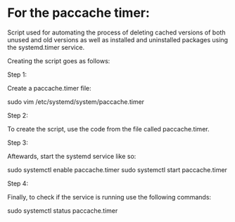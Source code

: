 
# For the paccache timer: 

Script used for automating the process of  deleting cached versions of both unused and old versions as well as installed and uninstalled packages using the systemd.timer service.

Creating the script goes as follows:

Step 1: 

Create a paccache.timer file: 

sudo vim /etc/systemd/system/paccache.timer

Step 2: 

To create the script, use the code from the file called paccache.timer.

Step 3: 

Aftewards, start the systemd service like so:

sudo systemctl enable paccache.timer
sudo systemctl start paccache.timer

Step 4: 

Finally, to check if the service is running use the following commands:

sudo systemctl status paccache.timer
